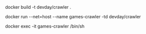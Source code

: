 docker build -t devday/crawler .

docker run --net=host --name games-crawler -td devday/crawler

docker exec -it games-crawler /bin/sh
